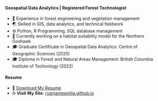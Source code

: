 #### Geospatial Data Analytics | Registered Forest Technologist
- 🌲 Experience in forest engineering and vegetation management
- 🌏 Skilled in GIS, data analytics, and technical fieldwork
- ⚙️ Python, R Programming, SQL database management
- 🦅 Currently working on a habitat suitability model for the Northern Goshawk
- 🎓 Graduate Certificate in Geospatial Data Analytics: Centre of Geographic Sciences (2025)
- 🎓 Diploma in Forest and Natural Areas Management: British Columbia Institute of Technology (2022)

#### Resume
- 📄 [Download My Resume](https://github.com/ryanjamesmilia/ryanjamesmilia/raw/main/resume.pdf)
- 🌐 **Visit My Site**: [ryanjamesmilia.github.io](https://ryanjamesmilia.github.io)
